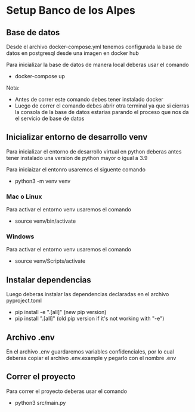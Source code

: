 # Setup Banco de los Alpes

## Base de datos

Desde el archivo docker-compose.yml tenemos configurada la base de datos en postgresql desde una imagen en docker hub

Para inicializar la base de datos de manera local deberas usar el comando

-   docker-compose up

Nota:

-   Antes de correr este comando debes tener instalado docker
-   Luego de correr el comando debes abrir otra terminal ya que si cierras la consola de la base de datos estarias parando el proceso que nos da el servicio de base de datos

## Inicializar entorno de desarrollo venv

Para inicializar el entorno de desarrollo virtual en python deberas antes tener instalado una version de python mayor o igual a 3.9

Para iniciaizar el entonro usaremos el siguente comando

-   python3 -m venv venv

### Mac o Linux

Para activar el entorno venv usaremos el comando

-   source venv/bin/activate

### Windows

Para activar el entorno venv usaremos el comando

-   source venv/Scripts/activate

## Instalar dependencias

Luego deberas instalar las dependencias declaradas en el archivo pyproject.toml

-   pip install -e ".[all]" (new pip version)
-   pip install ".[all]" (old pip version if it's not working with "-e")

## Archivo .env

En el archivo .env guardaremos variables confidenciales, por lo cual deberas copiar el archivo .env.example y pegarlo con el nombre .env

## Correr el proyecto

Para correr el proyecto deberas usar el comando

-   python3 src/main.py
